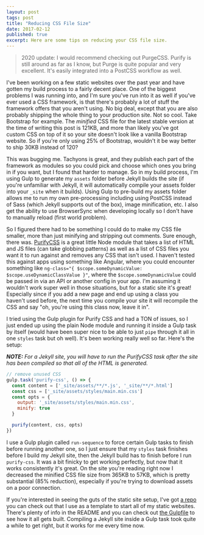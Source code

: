 ```yaml
---
layout: post
tags: post
title: "Reducing CSS File Size"
date: 2017-02-12
published: true
excerpt: Here are some tips on reducing your CSS file size.
---
```


> 2020 update: I would recommend checking out PurgeCSS. Purify is still around as far as I know, but Purge is quite popular and very excellent. It's easily integrated into a PostCSS workflow as well.

I've been working on a few static websites over the past year and have gotten my build process to a fairly decent place. One of the biggest problems I was running into, and I'm sure you've run into it as well if you've ever used a CSS framework, is that there's probably a lot of stuff the framework offers that you aren't using. No big deal, except that you are also probably shipping the whole thing to your production site. Not so cool. Take Bootstrap for example. The *minified* CSS file for the latest stable version at the time of writing this post is 121KB, and more than likely you've got custom CSS on top of it so your site doesn't look like a vanilla Bootstrap website. So if you're only using 25% of Bootstrap, wouldn't it be way better to ship 30KB instead of 120?

This was bugging me. Tachyons is great, and they publish each part of the framework as modules so you could pick and choose which ones you bring in if you want, but I found that harder to manage. So in my build process, I'm using Gulp to generate my `assets` folder before Jekyll builds the site (if you're unfamiliar with Jekyll, it will automatically compile your assets folder into your `_site` when it builds). Using Gulp to pre-build my assets folder allows me to run my own pre-processing including using PostCSS instead of Sass (which Jekyll supports out of the box), image minification, etc. I also get the ability to use BrowserSync when developing locally so I don't have to manually reload (first world problem).

So I figured there had to be something I could do to make my CSS file smaller, more than just minifying and stripping out comments. Sure enough, there was. [PurifyCSS](https://github.com/purifycss/purifycss) is a great little Node module that takes a list of HTML and JS files (can take globbing patterns) as well as a list of CSS files you want it to run against and removes any CSS that isn't used. I haven't tested this against apps using something like Angular, where you could encounter something like `ng-class="{ $scope.someDynamicValue: $scope.useDynamicClassValue }"`, where the `$scope.someDynamicValue` could be passed in via an API or another config in your app. I'm assuming it wouldn't work super well in those situations, but for a static site it's great! Especially since if you add a new page and end up using a class you haven't used before, the next time you compile your site it will recompile the CSS and say "oh, you're using this class now, leave it in".

I tried using the Gulp plugin for Purify CSS and had a TON of issues, so I just ended up using the plain Node module and running it inside a Gulp task by itself (would have been super nice to be able to just `pipe` through it all in one `styles` task but oh well). It's been working really well so far. Here's the setup:

_**NOTE:** For a Jekyll site, you will have to run the PurifyCSS task after the site has been compiled so that all of the HTML is generated._

```js
// remove unused CSS
gulp.task('purify-css', () => {
  const content = ['_site/assets/**/*.js', '_site/**/*.html']
  const css = ['_site/assets/styles/main.min.css']
  const opts = {
    output: '_site/assets/styles/main.min.css',
    minify: true
  }

  purify(content, css, opts)
})
```

I use a Gulp plugin called `run-sequence` to force certain Gulp tasks to finish before running another one, so I just ensure that my `styles` task finishes before I build my Jekyll site, then the Jekyll build has to finish before I run `purify-css`. It was a bit finicky to get working perfectly, but now that it works consistently it's great. On the site you're reading right now I decreased the minified CSS file size from 365KB to 57KB, which is pretty substantial (85% reduction), especially if you're trying to download assets on a poor connection.

If you're interested in seeing the guts of the static site setup, I've got [a repo](https://github.com/mikemcbride/new-jekyll-site) you can check out that I use as a template to start all of my static websites. There's plenty of info in the README and you can check out [the Gulpfile](https://github.com/mikemcbride/new-jekyll-site/blob/master/gulpfile.js) to see how it all gets built. Compiling a Jekyll site inside a Gulp task took quite a while to get right, but it works for me every time now.
